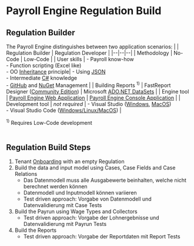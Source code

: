 # Payroll Engine Regulation Build

## Regulation Builder
The Payroll Engine distinguishes between two application scenarios:
|                                | Regulation Builder                     |  Regulation Developer         |
|--|--|--|
| Methodology                    | No-Code                                | Low-Code                              |
| User skills                    | - Payroll know-how<br />- Function scripting (Excel like)<br />- OO [Inheritance](https://en.wikipedia.org/wiki/Inheritance_(object-oriented_programming)) principle| - Using [JSON](https://de.wikipedia.org/wiki/JavaScript_Object_Notation)<br /> - Intermediate [C#](https://learn.microsoft.com/en-us/dotnet/csharp/tour-of-csharp/) knowledge<br />- [GitHub](https://github.com/) and [NuGet](https://www.nuget.org/) Management |
| Building Reports <sup>1)</sup> | FastReport Designer ([Community Edition](https://fastreports.github.io/FastReport.Documentation/FastReportDesignerCommunityEdition.html)) | Microsoft [ADO.NET DataSets](https://learn.microsoft.com/en-us/dotnet/framework/data/adonet/ado-net-datasets)   |
| Engine tool                    | [Payroll Engine Web Application](https://github.com/Payroll-Engine/PayrollEngine.WebApp) | [Payroll Engine Console Application](https://github.com/Payroll-Engine/PayrollEngine.PayrollConsole)     |
| Development tool               | *not required*                        | - Visual Studio ([Windows](https://visualstudio.microsoft.com/en/vs/community/), [MacOS](https://visualstudio.microsoft.com/vs/mac/))<br />- Visual Studio Code ([Windows/Linux/MacOS](https://code.visualstudio.com/))  |
<br/>

<sup>1)</sup> Requires Low-Code development<br/>
<br/>

## Regulation Build Steps
1. Tenant [Onboarding](Onboarding.md) with an empty Regulation 
2. Build the data and input model using Cases, Case Fields and Case Relations
    - Das Datenmodell muss alle Ausgabewerte beinhalten, welche nicht berechnet werden können
    - Datenmodell und Inputmodell können variieren
    - Test driven approach: Vorgabe von Datenmodell und Datenvalidierung mit Case Tests
3. Build the Payrun using Wage Types and Collectors
    - Test driven approach: Vorgabe der Lohnergebnisse und Datenvalidierung mit Payrun Tests
4. Build the Reports
    - Test driven approach: Vorgabe der Reportdaten mit Report Tests
